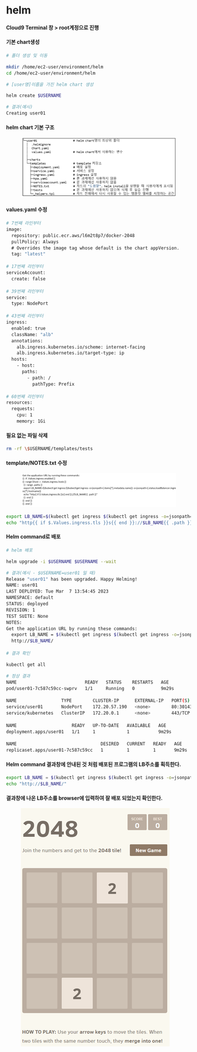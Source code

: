 # helm

#### Cloud9 Terminal 창 > root계정으로 진행

#### 기본 chart생성

```bash
# 폴더 생성 및 이동
```

```bash
mkdir /home/ec2-user/environment/helm​
cd /home/ec2-user/environment/helm
```

```bash
# [user명]이름을 가진 helm chart 생성
```

```bash
helm create $USERNAME
```

```bash
# 결과(예시)
Creating user01
```

#### helm chart 기본 구조

<figure><img src="../.gitbook/assets/image (3).png" alt=""><figcaption></figcaption></figure>

#### values.yaml 수정

```bash
# 7번째 라인부터
image:
  repository: public.ecr.aws/l6m2t8p7/docker-2048
  pullPolicy: Always
  # Overrides the image tag whose default is the chart appVersion.
  tag: "latest"
 
# 17번째 라인부터
serviceAccount:
  create: false
 
# 39번째 라인부터
service:
  type: NodePort
 
# 43번째 라인부터
ingress:
  enabled: true
  className: "alb"
  annotations:
    alb.ingress.kubernetes.io/scheme: internet-facing
    alb.ingress.kubernetes.io/target-type: ip
  hosts:
    - host:
      paths:
        - path: /
          pathType: Prefix
 
# 60번째 라인부터
resources:
  requests:
    cpu: 1
    memory: 1Gi
```

#### 필요 없는 파일 삭제

```bash
rm -rf \$USERNAME/templates/tests
```

#### template/NOTES.txt 수정

<figure><img src="../.gitbook/assets/image (18).png" alt=""><figcaption></figcaption></figure>

```bash
export LB_NAME=$(kubectl get ingress $(kubectl get ingress -o=jsonpath={.items[*].metadata.name}) -o=jsonpath={.status.loadBalancer.ingress[*].hostname})
echo "http{{ if $.Values.ingress.tls }}s{{ end }}://$LB_NAME{{ .path }}"
```

#### Helm command로 배포

```bash
# helm 배포
```

```bash
helm upgrade -i $USERNAME $USERNAME --wait
```

```bash
# 결과(예시 - $USERNAME=user01 일 때)
Release "user01" has been upgraded. Happy Helming!
NAME: user01
LAST DEPLOYED: Tue Mar  7 13:54:45 2023
NAMESPACE: default
STATUS: deployed
REVISION: 1
TEST SUITE: None
NOTES:
Get the application URL by running these commands:
  export LB_NAME = $(kubectl get ingress $(kubectl get ingress -o=jsonpath={.items[*].metadata.name}) -o=jsonpath={.status.loadBalancer.ingress[*].hostname})
  http://$LB_NAME/
 
# 결과 확인
```

```bash
kubectl get all
```

```bash
# 정상 결과
NAME                          READY   STATUS    RESTARTS   AGE
pod/user01-7c587c59cc-swprv   1/1     Running   0          9m29s
 
NAME                 TYPE        CLUSTER-IP      EXTERNAL-IP   PORT(S)        AGE
service/user01       NodePort    172.20.57.190   <none>        80:30143/TCP   9m29s
service/kubernetes   ClusterIP   172.20.0.1      <none>        443/TCP        50m
 
NAME                     READY   UP-TO-DATE   AVAILABLE   AGE
deployment.apps/user01   1/1     1            1           9m29s
 
NAME                                DESIRED   CURRENT   READY   AGE
replicaset.apps/user01-7c587c59cc   1         1         1       9m29s
```

#### Helm command 결과창에 안내된 것 처럼 배포된 프로그램의 LB주소를 획득한다.

```bash
export LB_NAME = $(kubectl get ingress $(kubectl get ingress -o=jsonpath={.items[*].metadata.name}) -o=jsonpath={.status.loadBalancer.ingress[*].hostname})  
echo "http://$LB_NAME/"
```

#### 결과창에 나온 LB주소를 browser에 입력하여 잘 배포 되었는지 확인한다.

<figure><img src="../.gitbook/assets/image.png" alt=""><figcaption></figcaption></figure>
